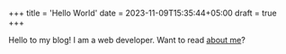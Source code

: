 +++
title = 'Hello World'
date = 2023-11-09T15:35:44+05:00
draft = true
+++

Hello to my blog!
I am a web developer. Want to read [about me](/my-first-page)?
